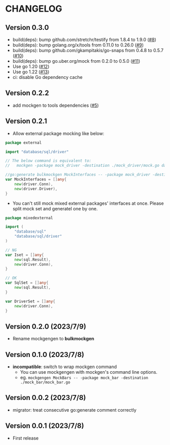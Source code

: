 # CHANGELOG

## Version 0.3.0

- build(deps): bump github.com/stretchr/testify from 1.8.4 to 1.9.0 ([#8](https://github.com/utgwkk/bulkmockgen/pull/8))
- build(deps): bump golang.org/x/tools from 0.11.0 to 0.26.0 ([#9](https://github.com/utgwkk/bulkmockgen/pull/9))
- build(deps): bump github.com/gkampitakis/go-snaps from 0.4.8 to 0.5.7 ([#10](https://github.com/utgwkk/bulkmockgen/pull/10))
- build(deps): bump go.uber.org/mock from 0.2.0 to 0.5.0 ([#11](https://github.com/utgwkk/bulkmockgen/pull/11))
- Use go 1.20 ([#12](https://github.com/utgwkk/bulkmockgen/pull/12))
- Use go 1.22 ([#13](https://github.com/utgwkk/bulkmockgen/pull/13))
- ci: disable Go dependency cache

## Version 0.2.2

- add mockgen to tools dependencies ([#5](https://github.com/utgwkk/bulkmockgen/pull/5))

## Version 0.2.1

- Allow external package mocking like below:

```go
package external

import "database/sql/driver"

// The below command is equivalent to:
//   mockgen -package mock_driver -destination ./mock_driver/mock.go database/sql/driver Conn,Driver

//go:generate bulkmockgen MockInterfaces -- -package mock_driver -destination ./mock_driver/mock.go
var MockInterfaces = []any{
	new(driver.Conn),
	new(driver.Driver),
}
```

- You can't still mock mixed external packages' interfaces at once. Please split mock set and generatel one by one.

```go
package mixedexternal

import (
	"database/sql"
	"database/sql/driver"
)

// NG
var Iset = []any{
	new(sql.Result),
	new(driver.Conn),
}

// OK
var SqlSet = []any{
	new(sql.Result),
}

var DriverSet = []any{
	new(driver.Conn),
}

```

## Version 0.2.0 (2023/7/9)

- Rename mockgengen to **bulkmockgen**

## Version 0.1.0 (2023/7/8)

- **incompatible**: switch to wrap mockgen command
  - You can use mockgengen with mockgen's command line options.
  - eg. `mockgengen MockBars -- -package mock_bar -destination ./mock_bar/mock_bar.go`

## Version 0.0.2 (2023/7/8)

- migrator: treat consecutive go:generate comment correctly

## Version 0.0.1 (2023/7/8)

- First release
